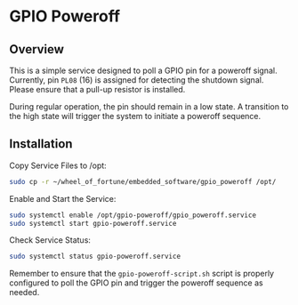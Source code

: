 
# GPIO Poweroff


## Overview

This is a simple service designed to poll a GPIO pin for a poweroff signal. Currently, pin `PL08` (16) is assigned for detecting the shutdown signal. Please ensure that a pull-up resistor is installed.

During regular operation, the pin should remain in a low state. A transition to the high state will trigger the system to initiate a poweroff sequence.

## Installation

Copy Service Files to /opt:

```bash
sudo cp -r ~/wheel_of_fortune/embedded_software/gpio_poweroff /opt/
```

Enable and Start the Service:

```bash
sudo systemctl enable /opt/gpio-poweroff/gpio_poweroff.service
sudo systemctl start gpio-poweroff.service
```

Check Service Status:

```bash
sudo systemctl status gpio-poweroff.service
```

Remember to ensure that the `gpio-poweroff-script.sh` script is properly configured to poll the GPIO pin and trigger the poweroff sequence as needed.
